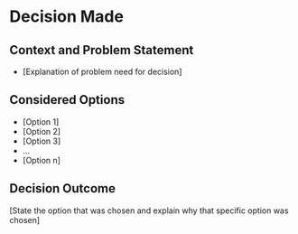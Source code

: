 # Decision Made

## Context and Problem Statement

- [Explanation of problem need for decision]

## Considered Options

- [Option 1]
- [Option 2]
- [Option 3]
- ...
- [Option n]

## Decision Outcome

[State the option that was chosen and explain why that specific option was chosen]